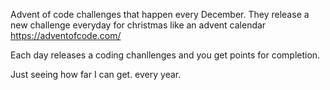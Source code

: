 Advent of code challenges that happen every December. They release a new challenge everyday for christmas like an advent calendar
https://adventofcode.com/

Each day releases a coding chanllenges and you get points for completion.

Just seeing how far I can get. every year. 